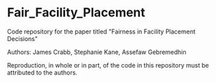 # Fair_Facility_Placement
Code repository for the paper titled "Fairness in Facility Placement Decisions"  

Authors: James Crabb, Stephanie Kane, Assefaw Gebremedhin  

Reproduction, in whole or in part, of the code in this repository must be attributed to the authors.
